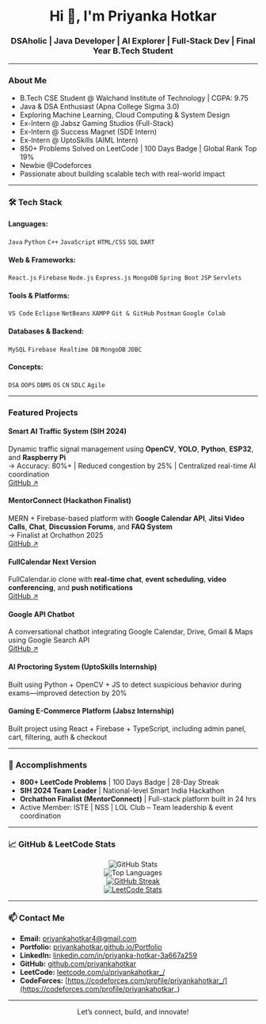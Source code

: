 <h1 align="center">Hi 👋, I'm Priyanka Hotkar</h1>
<h3 align="center">DSAholic | Java Developer | AI Explorer | Full-Stack Dev | Final Year B.Tech Student</h3>

---

### About Me
-  B.Tech CSE Student @ Walchand Institute of Technology | CGPA: 9.75  
-  Java & DSA Enthusiast (Apna College Sigma 3.0)  
-  Exploring Machine Learning, Cloud Computing & System Design  
-  Ex-Intern @ Jabsz Gaming Studios (Full-Stack)
-  Ex-Intern @ Success Magnet (SDE Intern)
-  Ex-Intern @ UptoSkills (AIML Intern)
-  850+ Problems Solved on LeetCode | 100 Days Badge | Global Rank Top 19%
-  Newbie @Codeforces
-  Passionate about building scalable tech with real-world impact

---

### 🛠️ Tech Stack

#### Languages:
`Java` `Python` `C++` `JavaScript` `HTML/CSS` `SQL` `DART`

#### Web & Frameworks:
`React.js` `Firebase` `Node.js` `Express.js` `MongoDB` `Spring Boot` `JSP` `Servlets`

#### Tools & Platforms:
`VS Code` `Eclipse` `NetBeans` `XAMPP` `Git & GitHub` `Postman` `Google Colab`

#### Databases & Backend:
`MySQL` `Firebase Realtime DB` `MongoDB` `JDBC`

#### Concepts:
`DSA` `OOPS` `DBMS` `OS` `CN` `SDLC` `Agile`

---

###  Featured Projects

####  Smart AI Traffic System (SIH 2024)
Dynamic traffic signal management using **OpenCV**, **YOLO**, **Python**, **ESP32**, and **Raspberry Pi**  
→ Accuracy: 80%+ | Reduced congestion by 25% | Centralized real-time AI coordination  
[GitHub ↗](https://github.com/SAMKIT-CHOPDA/SIH)

####  MentorConnect (Hackathon Finalist)
MERN + Firebase-based platform with **Google Calendar API**, **Jitsi Video Calls**, **Chat**, **Discussion Forums**, and **FAQ System**  
→ Finalist at Orchathon 2025  
[GitHub ↗](https://github.com/priyankahotkar/mentorconnect)

####  FullCalendar Next Version  
FullCalendar.io clone with **real-time chat**, **event scheduling**, **video conferencing**, and **push notifications**  
[GitHub ↗](https://github.com/priyankahotkar/fullcalenderNextVersion)

####  Google API Chatbot  
A conversational chatbot integrating Google Calendar, Drive, Gmail & Maps using Google Search API  
[GitHub ↗](https://github.com/priyankahotkar/GoogleChatbot)

####  AI Proctoring System (UptoSkills Internship)
Built using Python + OpenCV + JS to detect suspicious behavior during exams—improved detection by 20%  

####  Gaming E-Commerce Platform (Jabsz Internship)
Built project using React + Firebase + TypeScript, including admin panel, cart, filtering, auth & checkout

---

### 🏅 Accomplishments
-  **800+ LeetCode Problems** | 100 Days Badge | 28-Day Streak  
-  **SIH 2024 Team Leader** | National-level Smart India Hackathon  
-  **Orchathon Finalist (MentorConnect)** | Full-stack platform built in 24 hrs  
-  Active Member: ISTE | NSS | LOL Club – Team leadership & event coordination  

---

### 📈 GitHub & LeetCode Stats

<div align="center">

![GitHub Stats](https://github-readme-stats.vercel.app/api?username=priyankahotkar&show_icons=true&theme=radical)  
![Top Languages](https://github-readme-stats.vercel.app/api/top-langs/?username=priyankahotkar&layout=compact&theme=radical)  
[![GitHub Streak](https://streak-stats.demolab.com?user=priyankahotkar&theme=radical)](https://git.io/streak-stats)  
[![LeetCode Stats](https://leetcard.jacoblin.cool/priyankahotkar_?theme=dark&font=Fira%20Code&ext=heatmap)](https://leetcode.com/u/priyankahotkar_/)

</div>

---

### 📫 Contact Me

-  **Email:** priyankahotkar4@gmail.com  
-  **Portfolio:** [priyankahotkar.github.io/Portfolio](https://priyankahotkar.github.io/Portfolio-2.0/)  
-  **LinkedIn:** [linkedin.com/in/priyanka-hotkar-3a667a259](https://www.linkedin.com/in/priyanka-hotkar-3a667a259)  
-  **GitHub:** [github.com/priyankahotkar](https://github.com/priyankahotkar)  
-  **LeetCode:** [leetcode.com/u/priyankahotkar_/](https://leetcode.com/u/priyankahotkar_/)
-  **CodeForces:** [https://codeforces.com/profile/priyankahotkar_/](https://codeforces.com/profile/priyankahotkar_)

---

<div align="center"> Let’s connect, build, and innovate!</div>
